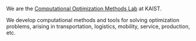
We are the [Computational Optimization Methods Lab](https://comet.kaist.ac.kr) at KAIST.

We develop computational methods and tools for solving optimization problems, arising in transportation, logistics, mobility, service, production, etc.
